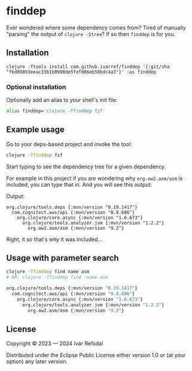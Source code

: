 # finddep

Ever wondered where some dependency comes from?
Tired of manually "parsing" the output of `clojure -Stree`?
If so then `finddep` is for you. 

## Installation

```
clojure -Ttools install com.github.ivarref/finddep '{:git/sha "f6d89893eeac33b1b8998de5fef086eb58bdc4a3"}' :as finddep
```

### Optional installation
Optionally add an alias to your shell's init file:
```bash
alias finddep='clojure -Tfinddep fzf'
```

## Example usage

Go to your deps-based project and invoke the tool:

```bash
clojure -Tfinddep fzf
```

Start typing to see the dependency tree for a given dependency. 

For example in this project if you are wondering why `org.ow2.asm/asm` is included, you can
type that in. And you will see this output:

Output:
```
org.clojure/tools.deps {:mvn/version "0.19.1417"}
  com.cognitect.aws/api {:mvn/version "0.8.686"}
    org.clojure/core.async {:mvn/version "1.6.673"}
      org.clojure/tools.analyzer.jvm {:mvn/version "1.2.2"}
        org.ow2.asm/asm {:mvn/version "9.2"}
```

Right, it so that's why it was included...

## Usage with parameter search

```bash
clojure -Tfinddep find name asm
# OR: clojure -Tfinddep find :name asm

org.clojure/tools.deps {:mvn/version "0.19.1417"}
  com.cognitect.aws/api {:mvn/version "0.8.686"}
    org.clojure/core.async {:mvn/version "1.6.673"}
      org.clojure/tools.analyzer.jvm {:mvn/version "1.2.2"}
        org.ow2.asm/asm {:mvn/version "9.2"}
```

## License

Copyright © 2023 — 2024 Ivar Refsdal

Distributed under the Eclipse Public License either version 1.0 or (at
your option) any later version.

